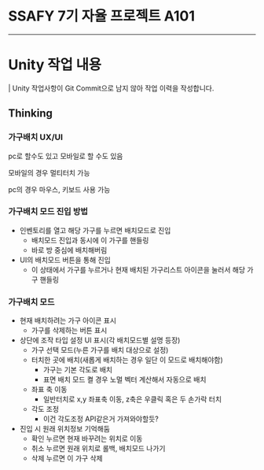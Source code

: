 # SSAFY 7기 자율 프로젝트 A101
---



# Unity 작업 내용
| Unity 작업사항이 Git Commit으로 남지 않아 작업 이력을 작성합니다.

## Thinking
### 가구배치 UX/UI

pc로 할수도 있고 모바일로 할 수도 있음

모바일의 경우 멀티터치 가능

pc의 경우 마우스, 키보드 사용 가능

### 가구배치 모드 진입 방법

- 인벤토리를 열고 해당 가구를 누르면 배치모드로 진입
    - 배치모드 진입과 동시에 이 가구를 핸들링
    - 바로 방 중심에 배치해버림
- UI의 배치모드 버튼을 통해 진입
    - 이 상태에서 가구를 누르거나 현재 배치된 가구리스트 아이콘을 눌러서 해당 가구 핸들링

### 가구배치 모드

- 현재 배치하려는 가구 아이콘 표시
    - 가구를 삭제하는 버튼 표시
- 상단에 조작 타입 설정 UI 표시(각 배치모드별 설명 등장)
    - 가구 선택 모드(누른 가구를 배치 대상으로 설정)
    - 터치한 곳에 배치(새롭게 배치하는 경우 일단 이 모드로 배치해야함)
        - 가구는 기본 각도로 배치
        - 표면 배치 모드 켤 경우 노멀 벡터 계산해서 자동으로 배치
    - 좌표 축 이동
        - 일반터치로 x,y 좌표축 이동, z축은 우클릭 혹은 두 손가락 터치
    - 각도 조정
        - 이건 각도조정 API같은거 가져와야할듯?
- 진입 시 원래 위치정보 기억해둠
    - 확인 누르면 현재 바꾸려는 위치로 이동
    - 취소 누르면 원래 위치로 롤백, 배치모드 나가기
    - 삭제 누르면 이 가구 삭제
